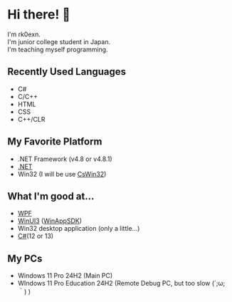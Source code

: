 # Hi there! 👋

I'm rk0exn.<br>
I'm junior college student in Japan.<br>
I'm teaching myself programming.

## Recently Used Languages

- C#
- C/C++
- HTML
- CSS
- C++/CLR

## My Favorite Platform

- .NET Framework (v4.8 or v4.8.1)
- [.NET](https://github.com/microsoft/dotnet)
- Win32 (I will be use [CsWin32](https://github.com/microsoft/CsWin32))

## What I'm good at...

- [WPF](https://github.com/dotnet/wpf)
- [WinUI3](https://github.com/microsoft/microsoft-ui-xaml) ([WinAppSDK](https://github.com/microsoft/WindowsAppSDK))
- Win32 desktop application (only a little...)
- [C#](https://github.com/dotnet/csharplang)(12 or 13)


## My PCs

- Windows 11 Pro 24H2 (Main PC)
- WIndows 11 Pro Education 24H2 (Remote Debug PC, but too slow (´;ω;｀) )
